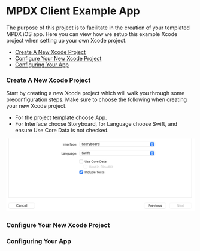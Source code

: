 MPDX Client Example App
=======================

The purpose of this project is to facilitate in the creation of your templated MPDX iOS app.  Here you can view how we setup this example Xcode project when setting up your own Xcode project.

- [Create A New Xcode Project](#create-a-new-xcode-project)
- [Configure Your New Xcode Project](#configure-your-new-xcode-project)
- [Configuring Your App](#configuring-your-app)

### Create A New Xcode Project

Start by creating a new Xcode project which will walk you through some preconfiguration steps.  Make sure to choose the following when creating your new Xcode project.

- For the project template choose App.
- For Interface choose Storyboard, for Language choose Swift, and ensure Use Core Data is not checked.

![alt text](ReadMeAssets/xcode-storyboard-and-swift.png)
    
### Configure Your New Xcode Project
    
### Configuring Your App



